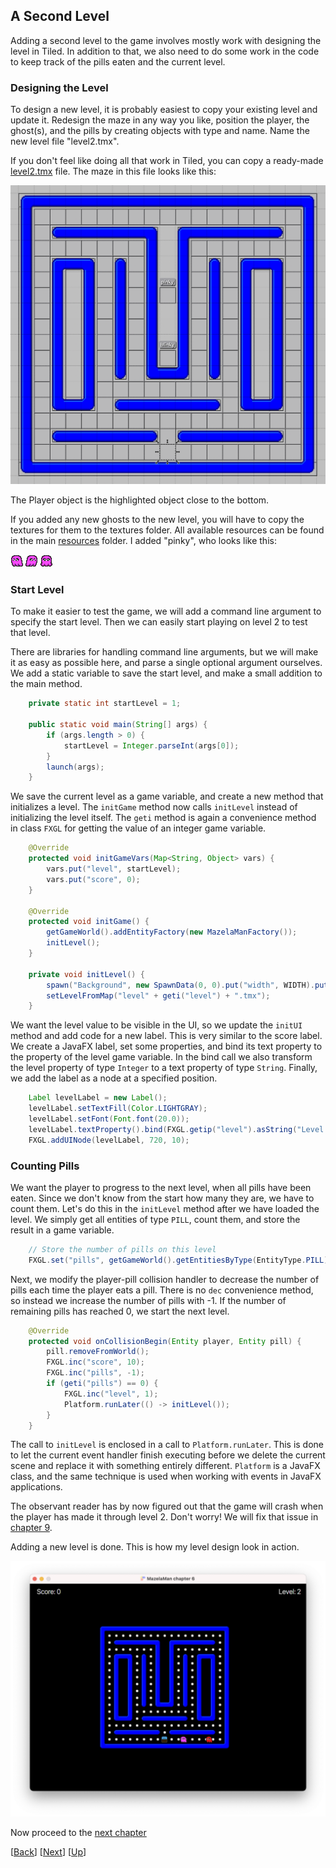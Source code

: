 ## A Second Level

Adding a second level to the game involves mostly work with designing the level in Tiled.
In addition to that, we also need to do some work in the code to keep track of the pills
eaten and the current level.


### Designing the Level

To design a new level, it is probably easiest to copy your existing level and update it.
Redesign the maze in any way you like, position the player, the ghost(s), and the pills
by creating objects with type and name. Name the new level file "level2.tmx".

If you don't feel like doing all that work in Tiled, you can copy a ready-made
[level2.tmx](../07-chapter-7/src/main/resources/assets/levels/level2.tmx) file. The maze
in this file looks like this:

![Level 2](docs/level2.png)

The Player object is the highlighted object close to the bottom.

If you added any new ghosts to the new level, you will have to copy the textures for
them to the textures folder. All available resources can be found in the main 
[resources](../reources) folder. I added "pinky", who looks like this:

![Pinky Left](../reources/pinky-left.png)
![Pinky Right](../reources/pinky-right.png)
![Pinky UpDown](../reources/pinky-up-down.png)


### Start Level

To make it easier to test the game, we will add a command line argument to specify the
start level. Then we can easily start playing on level 2 to test that level.

There are libraries for handling command line arguments, but we will make it as easy as
possible here, and parse a single optional argument ourselves. We add a static variable
to save the start level, and make a small addition to the main method.

```java
    private static int startLevel = 1;

    public static void main(String[] args) {
        if (args.length > 0) {
            startLevel = Integer.parseInt(args[0]);
        }
        launch(args);
    }
```

We save the current level as a game variable, and create a new method that initializes a
level. The `initGame` method now calls `initLevel` instead of initializing the level itself.
The `geti` method is again a convenience method in class `FXGL` for getting the value of an
integer game variable.

```java
    @Override
    protected void initGameVars(Map<String, Object> vars) {
        vars.put("level", startLevel);
        vars.put("score", 0);
    }

    @Override
    protected void initGame() {
        getGameWorld().addEntityFactory(new MazelaManFactory());
        initLevel();
    }

    private void initLevel() {
        spawn("Background", new SpawnData(0, 0).put("width", WIDTH).put("height", HEIGHT));
        setLevelFromMap("level" + geti("level") + ".tmx");
    }
```

We want the level value to be visible in the UI, so we update the `initUI` method and add code
for a new label. This is very similar to the score label. We create a JavaFX label, set some
properties, and bind its text property to the property of the level game variable. In the
bind call we also transform the level property of type `Integer` to a text property of type
`String`. Finally, we add the label as a node at a specified position.

```java
    Label levelLabel = new Label();
    levelLabel.setTextFill(Color.LIGHTGRAY);
    levelLabel.setFont(Font.font(20.0));
    levelLabel.textProperty().bind(FXGL.getip("level").asString("Level: %d"));
    FXGL.addUINode(levelLabel, 720, 10);
```


### Counting Pills

We want the player to progress to the next level, when all pills have been eaten. Since
we don't know from the start how many they are, we have to count them. Let's do this in
the `initLevel` method after we have loaded the level. We simply get all entities of type
`PILL`, count them, and store the result in a game variable.

```java
    // Store the number of pills on this level
    FXGL.set("pills", getGameWorld().getEntitiesByType(EntityType.PILL).size());
```

Next, we modify the player-pill collision handler to decrease the number of pills each 
time the player eats a pill. There is no `dec` convenience method, so instead we increase
the number of pills with -1. If the number of remaining pills has reached 0, we start the
next level.

```java
    @Override
    protected void onCollisionBegin(Entity player, Entity pill) {
        pill.removeFromWorld();
        FXGL.inc("score", 10);
        FXGL.inc("pills", -1);
        if (geti("pills") == 0) {
            FXGL.inc("level", 1);
            Platform.runLater(() -> initLevel());
        }
    }
```

The call to `initLevel` is enclosed in a call to `Platform.runLater`. This is done to
let the current event handler finish executing before we delete the current scene and 
replace it with something entirely different. `Platform` is a JavaFX class, and the same
technique is used when working with events in JavaFX applications.

The observant reader has by now figured out that the game will crash when the player
has made it through level 2. Don't worry! We will fix that issue in 
[chapter 9](../09-chapter-9/README.md).

Adding a new level is done. This is how my level design look in action.

![Level 2 Live](docs/level2-live.png)

Now proceed to the [next chapter](../07-chapter-7/README.md)

[[Back](../05-chapter-5/README.md)]
[[Next](../07-chapter-7/README.md)]
[[Up](../README.md)]
